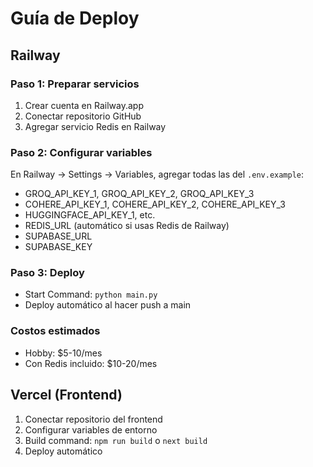 # Guía de Deploy

## Railway

### Paso 1: Preparar servicios
1. Crear cuenta en Railway.app
2. Conectar repositorio GitHub
3. Agregar servicio Redis en Railway

### Paso 2: Configurar variables
En Railway → Settings → Variables, agregar todas las del `.env.example`:
- GROQ_API_KEY_1, GROQ_API_KEY_2, GROQ_API_KEY_3
- COHERE_API_KEY_1, COHERE_API_KEY_2, COHERE_API_KEY_3
- HUGGINGFACE_API_KEY_1, etc.
- REDIS_URL (automático si usas Redis de Railway)
- SUPABASE_URL
- SUPABASE_KEY

### Paso 3: Deploy
- Start Command: `python main.py`
- Deploy automático al hacer push a main

### Costos estimados
- Hobby: $5-10/mes
- Con Redis incluido: $10-20/mes

## Vercel (Frontend)

1. Conectar repositorio del frontend
2. Configurar variables de entorno
3. Build command: `npm run build` o `next build`
4. Deploy automático
